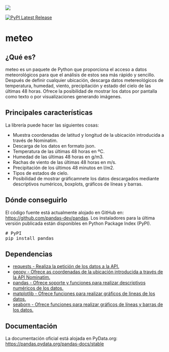 
<a target="_blank" rel="noopener noreferrer nofollow" href="https://camo.githubusercontent.com/981d48e57e23a4907cebc4eb481799b5882595ea978261f22a3e131dcd6ebee6/68747470733a2f2f70616e6461732e7079646174612e6f72672f7374617469632f696d672f70616e6461732e737667"><img src="https://camo.githubusercontent.com/981d48e57e23a4907cebc4eb481799b5882595ea978261f22a3e131dcd6ebee6/68747470733a2f2f70616e6461732e7079646174612e6f72672f7374617469632f696d672f70616e6461732e737667" data-canonical-src="https://pandas.pydata.org/static/img/pandas.svg" style="max-width: 100%;"></a><br>

<p dir="auto"><a href="https://pypi.org/project/pandas/" rel="nofollow"><img src="https://camo.githubusercontent.com/74cb3c88c43d4266705ae6ec7fddc1bbf603eb6d15bf2202ceb3416cd26b7c0d/68747470733a2f2f696d672e736869656c64732e696f2f707970692f762f70616e6461732e737667" alt="PyPI Latest Release" data-canonical-src="https://img.shields.io/pypi/v/pandas.svg" style="max-width: 100%;"></a>
 
# meteo

## ¿Qué es?
meteo es un paquete de Python que proporciona el acceso a datos meteorológicos para que el análisis de estos sea más rápido y sencillo. Después de definir cualquier ubicación, descarga datos metereológicos de temperatura, humedad, viento, precipitación y estado del cielo de las últimas 48 horas. Ofrece la posibilidad de mostrar los datos por pantalla como texto o por visualizaciones generando imágenes.     


## Principales características
La librería puede hacer las siguientes cosas:
* Muestra coordenadas de latitud y longitud de la ubicación introducida a través de Nominatim.
* Descarga de los datos en formato json.
* Temperatura de las últimas 48 horas en ºC.
* Humedad de las últimas 48 horas en g/m3.
* Rachas de viento de las últimas 48 horas en m/s.
* Precipitación de los últimos 48 minutos en l/m2.
* Tipos de estados de cielo.
* Posibilidad de mostrar gráficamnete los datos descargados mediante descriptivos numéricos, boxplots, gráficos de líneas y barras.

## Dónde conseguirlo
El código fuente está actualmente alojado en GitHub en: https://github.com/pandas-dev/pandas.
Los instaladores para la última versión publicada están disponibles en Python Package Index (PyPI).
<div class="highlight highlight-source-shell notranslate position-relative overflow-auto" dir="auto" data-snippet-clipboard-copy-content="# PyPI
pip install pandas"><pre><span class="pl-c"><span class="pl-c">#</span> PyPI</span>
pip install pandas</pre></div>

## Dependencias
* <a href="[url](https://pypi.org/project/requests/)">requests - Realiza la petición de los datos a la API.</a>
* <a href="[url](https://geopy.readthedocs.io/en/stable/)">geopy - Ofrece as coordenadas de la ubicación introducida a través de la API Nominatim.</a>
* <a href="[url](https://pypi.org/project/pandas/)">pandas - Ofrece soporte y funciones para realizar descriptivos numéricos de los datos.</a>
* <a href="[url](https://matplotlib.org/)">matplotlib - Ofrece funciones para realizar gráficos de lineas de los datos. </a>
* <a href="[url](https://seaborn.pydata.org/)">seaborn - Ofrece funciones para realizar gráficos de líneas y barras de los datos.</a>

## Documentación
La documentación oficial está alojada en PyData.org: https://pandas.pydata.org/pandas-docs/stable
